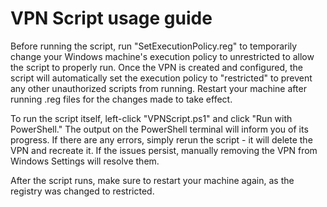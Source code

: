 # VPN Script usage guide

Before running the script, run "SetExecutionPolicy.reg" to temporarily change your Windows machine's execution policy to unrestricted to allow the script to properly run. Once the VPN is created and configured, the script will automatically set the execution policy to "restricted" to prevent any other unauthorized scripts from running. Restart your machine after running .reg files for the changes made to take effect.

To run the script itself, left-click "VPNScript.ps1" and click "Run with PowerShell." The output on the PowerShell terminal will inform you of its progress. If there are any errors, simply rerun the script - it will delete the VPN and recreate it. If the issues persist, manually removing the VPN from Windows Settings will resolve them.

After the script runs, make sure to restart your machine again, as the registry was changed to restricted.
